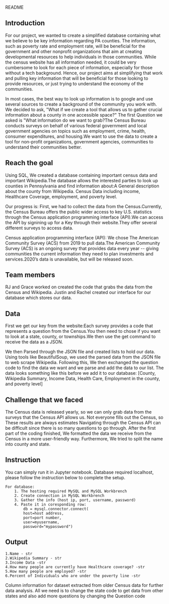 README
## Introduction

For our project, we wanted to create a simplified database containing what we believe to be key information regarding PA counties. The information, such as poverty rate and employment rate, will be beneficial for the government and other nonprofit organizations that aim at creating developmental resources to help individuals in those communities. While the census website has all information needed, it could be very cumbersome to look for each piece of information, especially for those without a tech background. Hence, our project aims at simplifying that work and pulling key information that will be beneficial for those looking to provide resources, or just trying to understand the economy of the communities.

In most cases, the best way to look up information is to google and use several sources to create a background of the community you work with. We decided to ask, "What if we create a tool that allows us to gather crucial information about a county in one accessible space?" The first Question we asked is "What information do we want to grab?The Census Bureau conducts surveys on behalf of various federal government and local government agencies on topics such as employment, crime, health, consumer expenditures, and housing.We want to use the data to create a tool for non-profit organizations, government agencies, communities to understand their communities better.


## Reach the goal

Using SQL, We created a database containing important census data and important Wikipedia.The database allows the interested parties to look up counties in Pennsylvania and find information about:A General description about the county from Wikipedia. Census Data including income, Healthcare Coverage, employment, and poverty level.

Our progress is: First, we had to collect the data from the Census.Currently, the Census Bureau offers the public wider access to key U.S. statistics through the Census application programming interface (API).We can access the API by signining up for a Key through their website.They offer several different surveys to access data.

Census application programming interface (API): We chose The American Community Survey (ACS) from 2019 to pull data.The American Community Survey (ACS) is an ongoing survey that provides data every year -- giving communities the current information they need to plan investments and services.2020’s data is unavailable, but will be released soon. 


## Team members

RJ and Grace worked on created the code that grabs the data from the Census and Wikipedia. 
Justin and Rachel created our interface for our database which stores our data.



## Data

First we get our key from the website:Each survey provides a code that represents a question from the Census.You then need to chose if you want to look at a state, county, or townships.We then use the get command to receive the data as a JSON.

We then Parsed through the JSON file and created lists to hold our data. 
Using tools like BeautifulSoup, we used the parsed data from the JSON file to web scrape Wikipedia. 
Following this, We then exchanged the question code to find the data we want and we parse and add the data to our list. 
The data looks something like this before we add it to our database:
[County, Wikipedia Summary, Income Data, Health Care, Employment in the county, and poverty level]


## Challenge that we faced

The Census data is released yearly, so we can only grab data from the surveys that the Census API allows us.
Not everyone fills out the Census, so These results are always estimates
Navigating through the Census API can be difficult since there is so many questions to go through.
After the first part of the coding finished, We formatted the data we receive from the Census in a more user-friendly way. Furthermore, We tried to split the name into county and state.


## Instruction

You can simply run it in Jupyter notebook. Database required localhost, please follow the instruction below to complete the setup.

    For database:
        1. The hosting required MySQL and MySQL Workbrench
        2. Create connection in MySQL Workbrench
        3. Gather the info (host ip, port, username, password)
        4. Paste it in coresponding row:
            db = mysql.connector.connect(
            host=host address,
            port=port number,
            user=myusername,
            password="mypassword")
        
## Output

    1.Name - str
    2.Wikipedia Summary - str
    3.Income Data -str
    4.How many people are currently have Healthcare coverage? -str
    5.How many people are employed? -str
    6.Percent of Individuals who are under the poverty line -str
    
Column information for dataset extracted from older Census data for further data analysis.
All we need is to change the state code to get data from other states and also add more questions by changing the Question code
